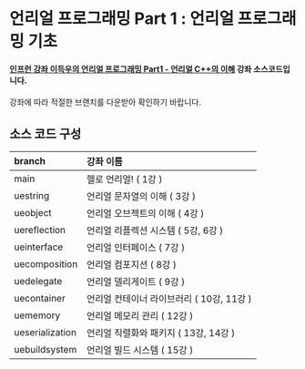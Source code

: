# 언리얼 프로그래밍 Part 1 : 언리얼 프로그래밍 기초

#### [인프런 강좌 이득우의 언리얼 프로그래밍 Part1 - 언리얼 C++의 이해](https://www.inflearn.com/course/%EC%9D%B4%EB%93%9D%EC%9A%B0-%EC%96%B8%EB%A6%AC%EC%96%BC-%ED%94%84%EB%A1%9C%EA%B7%B8%EB%9E%98%EB%B0%8D-part-1) 강좌 소스코드입니다.
강좌에 따라 적절한 브랜치를 다운받아 확인하기 바랍니다. 

## 소스 코드 구성

| branch | 강좌 이름 |
|:-------------|:-------------|
| main | 헬로 언리얼! ( 1강 ) |
| uestring | 언리얼 문자열의 이해 ( 3강 ) |
| ueobject | 언리얼 오브젝트의 이해 ( 4강 ) |
| uereflection | 언리얼 리플렉션 시스템 ( 5강, 6강 ) |
| ueinterface | 언리얼 인터페이스 ( 7강 ) |
| uecomposition | 언리얼 컴포지션 ( 8강 ) |
| uedelegate | 언리얼 델리게이트 ( 9강 ) |
| uecontainer | 언리얼 컨테이너 라이브러리 ( 10강, 11강 ) |
| uememory | 언리얼 메모리 관리 ( 12강 ) |
| ueserialization | 언리얼 직렬화와 패키지 ( 13강, 14강 ) |
| uebuildsystem | 언리얼 빌드 시스템 ( 15강 ) |

